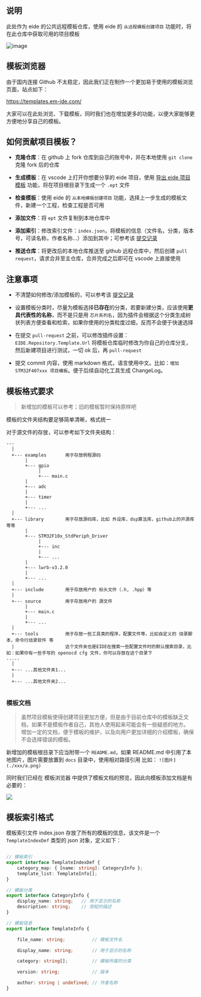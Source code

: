 ## 说明

此处作为 eide 的公共远程模板仓库，使用 eide 的 `从远程模板创建项目` 功能时，将在此仓库中获取可用的项目模板

![image](https://user-images.githubusercontent.com/43022536/165442017-dc7f8377-f533-422d-b56a-bef5c5ef2cd9.png)

## 模板浏览器

由于国内连接 Github 不太稳定，因此我们正在制作一个更加易于使用的模板浏览页面，站点如下：

https://templates.em-ide.com/

大家可以在此处浏览、下载模板，同时我们也在增加更多的功能，以便大家能够更方便地分享自己的模板。

## 如何贡献项目模板？

- **克隆仓库**：在 github 上 fork 仓库到自己的账号中，并在本地使用 `git clone` 克隆 fork 后的仓库

- **生成模板**：在 vscode 上打开你想要分享的 eide 项目，使用 [导出 eide 项目模板](https://docs.em-ide.com/#/zh-cn/export_project?id=%e5%af%bc%e5%87%ba-eide-%e6%a8%a1%e6%9d%bf) 功能，将在项目根目录下生成一个 `.ept` 文件

- **检查模板**：使用 eide 的 `从本地模板创建项目` 功能，选择上一步生成的模板文件，新建一个工程，检查工程是否可用

- **添加文件**：将 `ept` 文件复制到本地仓库中

- **添加索引**：修改索引文件：`index.json`，将模板的信息（文件名，分类，版本号，可读名称，作者名称...）添加到其中；可参考该 [提交记录](https://github.com/github0null/eide-templates/pull/1/commits/8994e21c7b0898f228b45649859b6a54eef1566e#diff-7aebb122a6ea8a2749d60cb05b7e103c9eae6e2e85e48d2d6cd9e20b63013975)

- **推送仓库**：将更改后的本地仓库推送至 github 远程仓库中，然后创建 `pull request`，请求合并至主仓库，合并完成之后即可在 vscode 上直接使用

## 注意事项

- 不清楚如何修改/添加模板的，可以参考该 [提交记录](https://github.com/github0null/eide-templates/pull/1/commits/8994e21c7b0898f228b45649859b6a54eef1566e#diff-7aebb122a6ea8a2749d60cb05b7e103c9eae6e2e85e48d2d6cd9e20b63013975)

- 设置模板分类时，尽量为模板选择**已存在**的分类，若要新建分类，应该使用**更具代表性的名称**，而不是只是用 `芯片系列名`，因为插件会根据这个分类生成树状列表方便查看和检索，如果你使用的分类粒度过细，反而不会便于快速选择

- 在提交 `pull-request` 之前，可以修改插件设置：`EIDE.Repository.Template.Url` 将模板仓库临时修改为你自己的仓库分支，然后新建项目进行测试，一切 ok 后，再 `pull-request`

- 提交 commit 内容，使用 markdown 格式，语言使用中文。比如：`增加 STM32F407xxx 项目模板`。便于后续自动化工具生成 ChangeLog。

## 模板格式要求

> 新增加的模板可以参考；旧的模板暂时保持原样吧

模板的文件夹结构要足够简单清晰，格式统一

对于源文件的存放，可以参考如下文件夹结构：

```
---
  |
  +--- examples       用于存放例程源码
       |
       +--- gpio
            |
            +--- main.c
       |
       +--- adc
       |
       +--- timer
       |
       +--- ...
  |
  +--- library        用于存放源码库，比如 外设库，dsp算法库，github上的开源库 等等
       |
       +--- STM32F10x_StdPeriph_Driver
            |
            +--- inc
            |
            +--- ...
       |
       +--- lwrb-v3.2.0
       |
       +--- ...
  |
  +--- include        用于存放用户的 标头文件（.h, .hpp）等
  |
  +--- source         用于存放用户的 源文件
       |
       +--- main.c
       |
       +--- ...
  |
  +--- tools          用于存放一些工具类的程序，配置文件等，比如自定义的 烧录脚本，命令行烧录软件 等
  |                   这个文件夹也是EIDE在搜索一些配置文件时的默认搜索目录，比如：如果你有一些手写的 openocd cfg 文件，你可以存放在这个目录下
.....
  |
  +--- ...其他文件夹1...
  |
  +--- ...其他文件夹2...
  

```

### 模板文档

> 虽然项目模板使得创建项目更加方便，但是由于目前仓库中的模板缺乏文档，如果不是模板作者自己，其他人使用起来可能会有一些疑惑的地方。
> 增加一定的文档，便于模板的维护，以及向用户更加详细的介绍模板，确保不会选择错误的模板。

新增加的模板根目录下应当附带一个 `README.md`，如果 README.md 中引用了本地图片，图片需要放置到 `docs` 目录中，使用相对路径引用 比如： `![图片](./xxx/a.png)`

同时我们已经在 模板浏览器 中提供了模板文档的预览，因此向模板添加文档是有必要的：

![](https://discuss.em-ide.com/assets/files/2025-08-09/1754716305-103507-image.png)

## 模板索引格式

模板索引文件 index.json 存放了所有的模板的信息，该文件是一个 `TemplateIndexDef` 类型的 json 对象，定义如下：

```typescript

// 模板索引
export interface TemplateIndexDef {
    category_map: { [name: string]: CategoryInfo };
    template_list: TemplateInfo[];
}

// 模板分类
export interface CategoryInfo {
    display_name: string;   // 用于显示的名称
    description: string;    // 简短的描述
}

// 模板信息
export interface TemplateInfo {

    file_name: string;          // 模板文件名

    display_name: string;       // 用于显示的名称

    category: string[];         // 模板所属的分类

    version: string;            // 版本

    author: string | undefined; // 作者名称
}

```

